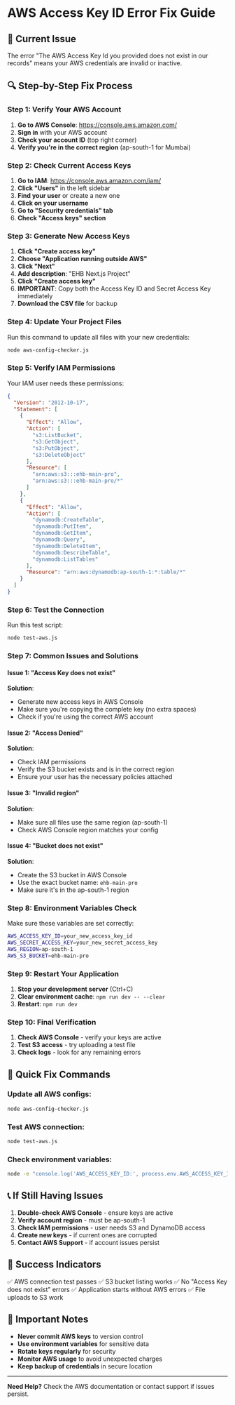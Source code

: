# AWS Access Key ID Error Fix Guide

## 🚨 Current Issue
The error "The AWS Access Key Id you provided does not exist in our records" means your AWS credentials are invalid or inactive.

## 🔍 Step-by-Step Fix Process

### Step 1: Verify Your AWS Account
1. **Go to AWS Console**: https://console.aws.amazon.com/
2. **Sign in** with your AWS account
3. **Check your account ID** (top right corner)
4. **Verify you're in the correct region** (ap-south-1 for Mumbai)

### Step 2: Check Current Access Keys
1. **Go to IAM**: https://console.aws.amazon.com/iam/
2. **Click "Users"** in the left sidebar
3. **Find your user** or create a new one
4. **Click on your username**
5. **Go to "Security credentials" tab**
6. **Check "Access keys" section**

### Step 3: Generate New Access Keys
1. **Click "Create access key"**
2. **Choose "Application running outside AWS"**
3. **Click "Next"**
4. **Add description**: "EHB Next.js Project"
5. **Click "Create access key"**
6. **IMPORTANT**: Copy both the Access Key ID and Secret Access Key immediately
7. **Download the CSV file** for backup

### Step 4: Update Your Project Files
Run this command to update all files with your new credentials:

```bash
node aws-config-checker.js
```

### Step 5: Verify IAM Permissions
Your IAM user needs these permissions:

```json
{
  "Version": "2012-10-17",
  "Statement": [
    {
      "Effect": "Allow",
      "Action": [
        "s3:ListBucket",
        "s3:GetObject",
        "s3:PutObject",
        "s3:DeleteObject"
      ],
      "Resource": [
        "arn:aws:s3:::ehb-main-pro",
        "arn:aws:s3:::ehb-main-pro/*"
      ]
    },
    {
      "Effect": "Allow",
      "Action": [
        "dynamodb:CreateTable",
        "dynamodb:PutItem",
        "dynamodb:GetItem",
        "dynamodb:Query",
        "dynamodb:DeleteItem",
        "dynamodb:DescribeTable",
        "dynamodb:ListTables"
      ],
      "Resource": "arn:aws:dynamodb:ap-south-1:*:table/*"
    }
  ]
}
```

### Step 6: Test the Connection
Run this test script:

```bash
node test-aws.js
```

### Step 7: Common Issues and Solutions

#### Issue 1: "Access Key does not exist"
**Solution**: 
- Generate new access keys in AWS Console
- Make sure you're copying the complete key (no extra spaces)
- Check if you're using the correct AWS account

#### Issue 2: "Access Denied"
**Solution**:
- Check IAM permissions
- Verify the S3 bucket exists and is in the correct region
- Ensure your user has the necessary policies attached

#### Issue 3: "Invalid region"
**Solution**:
- Make sure all files use the same region (ap-south-1)
- Check AWS Console region matches your config

#### Issue 4: "Bucket does not exist"
**Solution**:
- Create the S3 bucket in AWS Console
- Use the exact bucket name: `ehb-main-pro`
- Make sure it's in the ap-south-1 region

### Step 8: Environment Variables Check
Make sure these variables are set correctly:

```bash
AWS_ACCESS_KEY_ID=your_new_access_key_id
AWS_SECRET_ACCESS_KEY=your_new_secret_access_key
AWS_REGION=ap-south-1
AWS_S3_BUCKET=ehb-main-pro
```

### Step 9: Restart Your Application
1. **Stop your development server** (Ctrl+C)
2. **Clear environment cache**: `npm run dev -- --clear`
3. **Restart**: `npm run dev`

### Step 10: Final Verification
1. **Check AWS Console** - verify your keys are active
2. **Test S3 access** - try uploading a test file
3. **Check logs** - look for any remaining errors

## 🔧 Quick Fix Commands

### Update all AWS configs:
```bash
node aws-config-checker.js
```

### Test AWS connection:
```bash
node test-aws.js
```

### Check environment variables:
```bash
node -e "console.log('AWS_ACCESS_KEY_ID:', process.env.AWS_ACCESS_KEY_ID)"
```

## 📞 If Still Having Issues

1. **Double-check AWS Console** - ensure keys are active
2. **Verify account region** - must be ap-south-1
3. **Check IAM permissions** - user needs S3 and DynamoDB access
4. **Create new keys** - if current ones are corrupted
5. **Contact AWS Support** - if account issues persist

## 🎯 Success Indicators

✅ AWS connection test passes
✅ S3 bucket listing works
✅ No "Access Key does not exist" errors
✅ Application starts without AWS errors
✅ File uploads to S3 work

## 📝 Important Notes

- **Never commit AWS keys** to version control
- **Use environment variables** for sensitive data
- **Rotate keys regularly** for security
- **Monitor AWS usage** to avoid unexpected charges
- **Keep backup of credentials** in secure location

---

**Need Help?** Check the AWS documentation or contact support if issues persist. 